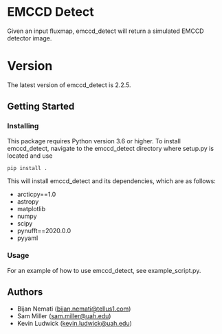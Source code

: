 # EMCCD Detect

Given an input fluxmap, emccd_detect will return a simulated EMCCD detector image.


# Version

The latest version of emccd\_detect is 2.2.5.



## Getting Started
### Installing

This package requires Python version 3.6 or higher.  To install emccd\_detect, navigate to the emccd\_detect directory where setup.py is located and use

	pip install .

This will install emccd\_detect and its dependencies, which are as follows:

* arcticpy==1.0
* astropy
* matplotlib
* numpy
* scipy
* pynufft==2020.0.0
* pyyaml


### Usage

For an example of how to use emccd\_detect, see example_script.py.


## Authors

* Bijan Nemati (<bijan.nemati@tellus1.com>)
* Sam Miller (<sam.miller@uah.edu>)
* Kevin Ludwick (<kevin.ludwick@uah.edu>)

